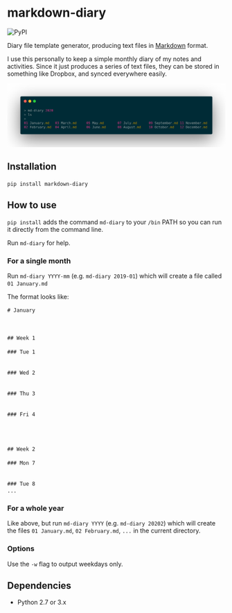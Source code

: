 # markdown-diary

![PyPI](https://img.shields.io/pypi/v/markdown-diary)

Diary file template generator, producing text files in [Markdown](https://en.wikipedia.org/wiki/Markdown) format.

I use this personally to keep a simple monthly diary of my notes and activities. Since it just produces a series of text files, they can be stored in something like Dropbox, and synced everywhere easily. 

![Screenshot of typical usage](screenshot.png)

## Installation
`pip install markdown-diary`

## How to use

`pip install` adds the command `md-diary` to your `/bin` PATH so you can run it directly from the command line.

Run `md-diary` for help.

### For a single month
Run `md-diary YYYY-mm` (e.g. `md-diary 2019-01`) which will create a file called `01 January.md`

The format looks like:

```
# January



## Week 1

### Tue 1


### Wed 2


### Thu 3


### Fri 4




## Week 2

### Mon 7


### Tue 8
...
```

### For a whole year

Like above, but run `md-diary YYYY` (e.g. `md-diary 20202`) which will create the files `01 January.md`, `02 February.md`, `...` in the current directory. 

### Options
Use the `-w` flag to output weekdays only.

## Dependencies

* Python 2.7 or 3.x

